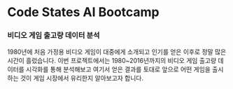 # Code States AI Bootcamp 
### 비디오 게임 출고량 데이터 분석
1980년에 처음 가정용 비디오 게임이 대중에게 소개되고 인기를 얻은 이후로 정말 많은 시간이 흘렀습니다. 이번 프로젝트에서는 1980~2016년까지의 비디오 게임 출고량 데이터를 시각화를 통해 분석해보고 여기서 얻은 결과를 토대로 앞으로 어떤 게임을 출시하는 것이 게임 시장에서 유리한지 알아보고자 합니다.
